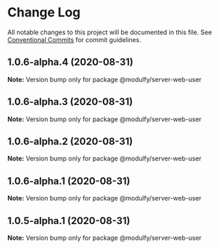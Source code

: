 # Change Log

All notable changes to this project will be documented in this file.
See [Conventional Commits](https://conventionalcommits.org) for commit guidelines.

## 1.0.6-alpha.4 (2020-08-31)

**Note:** Version bump only for package @modulfy/server-web-user





## 1.0.6-alpha.3 (2020-08-31)

**Note:** Version bump only for package @modulfy/server-web-user





## 1.0.6-alpha.2 (2020-08-31)

**Note:** Version bump only for package @modulfy/server-web-user





## 1.0.6-alpha.1 (2020-08-31)

**Note:** Version bump only for package @modulfy/server-web-user





## 1.0.5-alpha.1 (2020-08-31)

**Note:** Version bump only for package @modulfy/server-web-user
